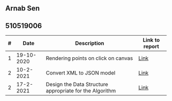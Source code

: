 ## Arnab Sen
## 510519006

|# | Date | Description | Link to report |
|---|---|---|---|
| 1 | 19-10-2020 | Rendering points on click on canvas | [Link](task-1/index.html) |
| 2 | 10-2-2021 | Convert XML to JSON model | [Link](task2_arnab_sen.pdf) |
| 2 | 17-2-2021 | Design the Data Structure appropriate for the Algorithm | [Link](task3_arnab_sen.pdf) |
